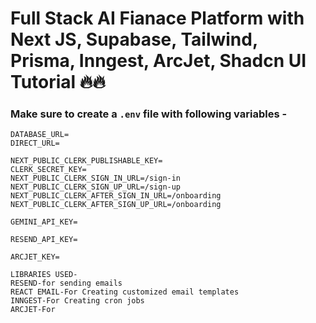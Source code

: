 # Full Stack AI Fianace Platform with Next JS, Supabase, Tailwind, Prisma, Inngest, ArcJet, Shadcn UI Tutorial 🔥🔥


### Make sure to create a `.env` file with following variables -

```
DATABASE_URL=
DIRECT_URL=

NEXT_PUBLIC_CLERK_PUBLISHABLE_KEY=
CLERK_SECRET_KEY=
NEXT_PUBLIC_CLERK_SIGN_IN_URL=/sign-in
NEXT_PUBLIC_CLERK_SIGN_UP_URL=/sign-up
NEXT_PUBLIC_CLERK_AFTER_SIGN_IN_URL=/onboarding
NEXT_PUBLIC_CLERK_AFTER_SIGN_UP_URL=/onboarding

GEMINI_API_KEY=

RESEND_API_KEY=

ARCJET_KEY=

LIBRARIES USED-
RESEND-for sending emails
REACT EMAIL-For Creating customized email templates
INNGEST-For Creating cron jobs
ARCJET-For 
```
